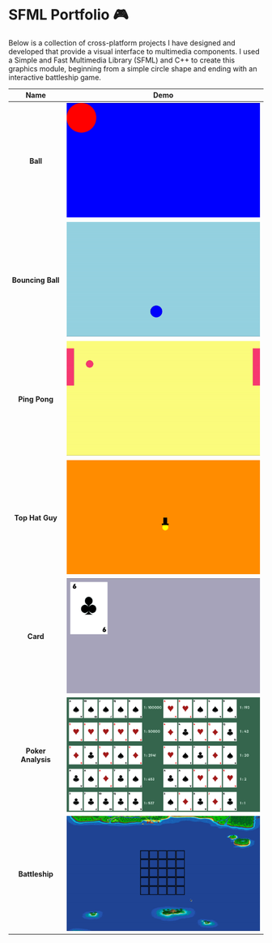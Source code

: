 # SFML Portfolio 🎮
<p> Below is a collection of cross-platform projects I have designed and developed that provide a visual interface to multimedia components. I used a Simple and Fast Multimedia Library (SFML) and C++ to create this graphics module, beginning from a simple circle shape and ending with an interactive battleship game.</p>

| Name | Demo 
| ---- | ----
| <p align="center">**Ball**<p> | <img width="500" src="https://github.com/rainawan/SFML_Portfolio/blob/507a0fd7b4160f37ed9b58a72257a5fe8772e648/images/ball.png" />
| <p align="center">**Bouncing Ball**<p> | <img width="500" src="https://github.com/rainawan/SFML_Portfolio/blob/59802ef940191cda230f1d96e37c92d2dcd05ab5/images/bouncing.gif" />
| <p align="center">**Ping Pong**<p> | <img width="500" src="https://github.com/rainawan/SFML_Portfolio/blob/507a0fd7b4160f37ed9b58a72257a5fe8772e648/images/pong.gif" />
| <p align="center">**Top Hat Guy**<p> | <img width="500" src="https://github.com/rainawan/SFML_Portfolio/blob/507a0fd7b4160f37ed9b58a72257a5fe8772e648/images/tophat.png" />
| <p align="center">**Card**<p> | <img width="500" src="https://github.com/rainawan/SFML_Portfolio/blob/507a0fd7b4160f37ed9b58a72257a5fe8772e648/images/card.png" />
| <p align="center">**Poker Analysis**<p> | <img width="500" src="https://github.com/rainawan/SFML_Portfolio/blob/d1d0e5ccdbb695d56fa01111bddac0df8667eca9/images/poker.png" />
| <p align="center">**Battleship**<p> | <img width="500" src="https://github.com/rainawan/SFML_Portfolio/blob/507a0fd7b4160f37ed9b58a72257a5fe8772e648/images/battleship.gif" />
